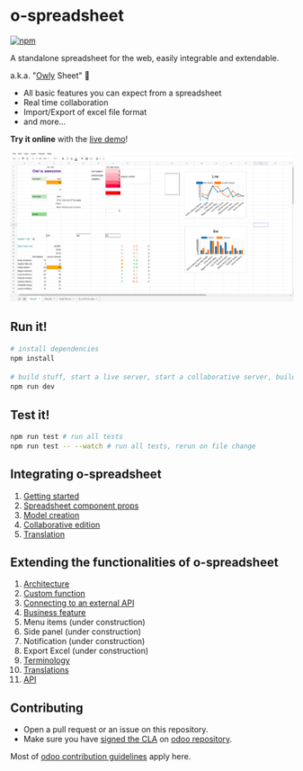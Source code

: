 # o-spreadsheet

[![npm](https://img.shields.io/npm/v/@odoo/o-spreadsheet)](https://www.npmjs.com/package/@odoo/o-spreadsheet)

A standalone spreadsheet for the web, easily integrable and extendable.

a.k.a. "[Owly](https://github.com/odoo/owl) Sheet" 🦉

- All basic features you can expect from a spreadsheet
- Real time collaboration
- Import/Export of excel file format
- and more...

**Try it online** with the [live demo](https://odoo.github.io/o-spreadsheet/)!

![o-spreadsheet screenshot](doc/o-spreadsheet.png "o-spreadsheet demo")

## Run it!

```bash
# install dependencies
npm install

# build stuff, start a live server, start a collaborative server, build with --watch
npm run dev
```

## Test it!

```bash
npm run test # run all tests
npm run test -- --watch # run all tests, rerun on file change
```

## Integrating o-spreadsheet

1. [Getting started](doc/integrating/integration.md#getting-started)
2. [Spreadsheet component props](doc/integrating/integration.md#spreadsheet-component-props)
3. [Model creation](doc/integrating/integration.md#model-creation)
4. [Collaborative edition](doc/integrating/integration.md#collaborative-edition)
5. [Translation](doc/integrating/integration.md#translation)
<!--

- use with other UI library
- use with Typescript
  -->

## Extending the functionalities of o-spreadsheet

1. [Architecture](doc/extending/architecture.md)
2. [Custom function](doc/add_function.md)
3. [Connecting to an external API](doc/add_function.md#connecting-to-an-external-api)
4. [Business feature](doc/extending/business_feature.md)
5. Menu items (under construction)
6. Side panel (under construction)
7. Notification (under construction)
8. Export Excel (under construction)
9. [Terminology](doc/o-spreadsheet_terminology.png)
10. [Translations](doc/extending/translations.md)
11. [API](doc/tsdoc/README.md)

## Contributing

- Open a pull request or an issue on this repository.
- Make sure you have [signed the CLA](https://github.com/odoo/odoo/blob/16.0/doc/cla/sign-cla.md) on [odoo repository](https://github.com/odoo/odoo).

Most of [odoo contribution guidelines](https://github.com/odoo/odoo/wiki/Contributing#making-pull-requests) apply here.
